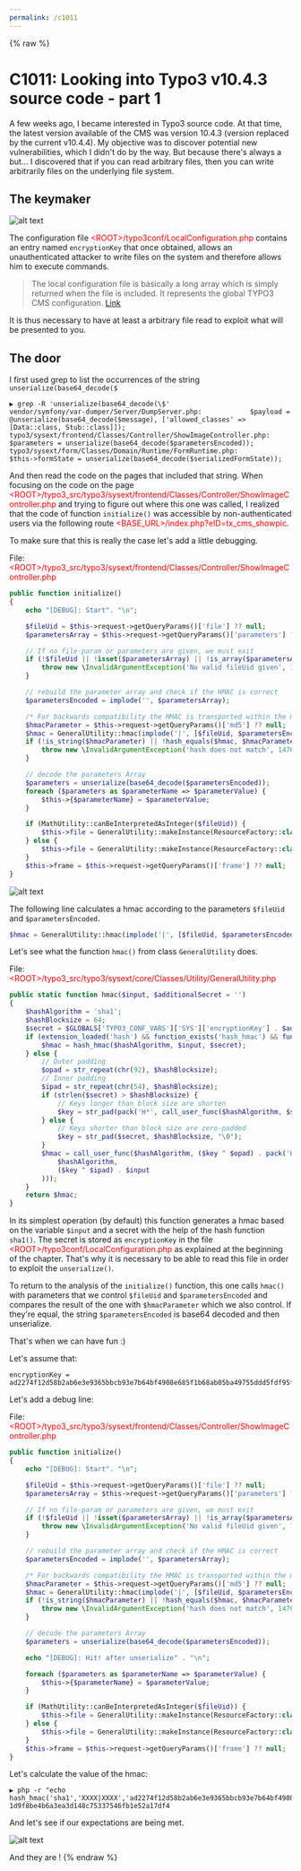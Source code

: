 ```yaml
---
permalink: /c1011
---
```

{% raw %}
# C1011: Looking into Typo3 v10.4.3 source code - part 1

A few weeks ago, I became interested in Typo3 source code. At that time, the latest version available of the CMS was version 10.4.3 (version replaced by the current v10.4.4). My objective was to discover potential new vulnerabilities, which I didn't do by the way. But because there's always a but... I discovered that if you can read arbitrary files, then you can write arbitrarily files on the underlying file system.

## The keymaker

![alt text](../captures/c11_0.png "Figure 1: The keymaker")

The configuration file <span style="color:red">\<ROOT\>/typo3conf/LocalConfiguration.php</span> contains an entry named `encryptionKey` that once obtained, allows an unauthenticated attacker to write files on the system and therefore allows him to execute commands.

> The local configuration file is basically a long array which is simply returned when the file is included. It represents the global TYPO3 CMS configuration. [Link](https://docs.typo3.org/m/typo3/reference-inside/8.7/en-us/CoreArchitecture/Configuration/AdditionalConfiguration/Index.html)

It is thus necessary to have at least a arbitrary file read to exploit what will be presented to you.

## The door

I first used grep to list the occurrences of the string `unserialize(base64_decode($`

```
▶ grep -R 'unserialize(base64_decode(\$'
vendor/symfony/var-dumper/Server/DumpServer.php:            $payload = @unserialize(base64_decode($message), ['allowed_classes' => [Data::class, Stub::class]]);
typo3/sysext/frontend/Classes/Controller/ShowImageController.php:        $parameters = unserialize(base64_decode($parametersEncoded));
typo3/sysext/form/Classes/Domain/Runtime/FormRuntime.php:            $this->formState = unserialize(base64_decode($serializedFormState));
```

And then read the code on the pages that included that string. When focusing on the code on the page <span style="color:red">\<ROOT\>/typo3_src/typo3/sysext/frontend/Classes/Controller/ShowImageController.php</span> and trying to figure out where this one was called, I realized that the code of function `initialize()` was accessible by non-authenticated users via the following route <span style="color:red">\<BASE_URL\>/index.php?eID=tx_cms_showpic</span>.

To make sure that this is really the case let's add a little debugging.

File: <span style="color:red">\<ROOT\>/typo3_src/typo3/sysext/frontend/Classes/Controller/ShowImageController.php</span>
```php
public function initialize()
{
    echo "[DEBUG]: Start". "\n";

    $fileUid = $this->request->getQueryParams()['file'] ?? null;
    $parametersArray = $this->request->getQueryParams()['parameters'] ?? null;

    // If no file-param or parameters are given, we must exit
    if (!$fileUid || !isset($parametersArray) || !is_array($parametersArray)) {
        throw new \InvalidArgumentException('No valid fileUid given', 1476048455);
    }

    // rebuild the parameter array and check if the HMAC is correct
    $parametersEncoded = implode('', $parametersArray);

    /* For backwards compatibility the HMAC is transported within the md5 param */
    $hmacParameter = $this->request->getQueryParams()['md5'] ?? null;
    $hmac = GeneralUtility::hmac(implode('|', [$fileUid, $parametersEncoded]));
    if (!is_string($hmacParameter) || !hash_equals($hmac, $hmacParameter)) {
        throw new \InvalidArgumentException('hash does not match', 1476048456);
    }

    // decode the parameters Array
    $parameters = unserialize(base64_decode($parametersEncoded));
    foreach ($parameters as $parameterName => $parameterValue) {
        $this->{$parameterName} = $parameterValue;
    }

    if (MathUtility::canBeInterpretedAsInteger($fileUid)) {
        $this->file = GeneralUtility::makeInstance(ResourceFactory::class)->getFileObject((int)$fileUid);
    } else {
        $this->file = GeneralUtility::makeInstance(ResourceFactory::class)->retrieveFileOrFolderObject($fileUid);
    }
    $this->frame = $this->request->getQueryParams()['frame'] ?? null;
}
```

![alt text](../captures/c11_1.png "Figure 2: Route <BASE_URL>/index.php?eID=tx_cms_showpic trigger function initialize()")


The following line calculates a hmac according to the parameters `$fileUid` and `$parametersEncoded`.

```php
$hmac = GeneralUtility::hmac(implode('|', [$fileUid, $parametersEncoded]));
```

Let's see what the function `hmac()` from class `GeneralUtility` does. 

File: <span style="color:red">\<ROOT\>/typo3_src/typo3/sysext/core/Classes/Utility/GeneralUtility.php</span>
```php
public static function hmac($input, $additionalSecret = '')
{
    $hashAlgorithm = 'sha1';
    $hashBlocksize = 64;
    $secret = $GLOBALS['TYPO3_CONF_VARS']['SYS']['encryptionKey'] . $additionalSecret;
    if (extension_loaded('hash') && function_exists('hash_hmac') && function_exists('hash_algos') && in_array($hashAlgorithm, hash_algos())) {
        $hmac = hash_hmac($hashAlgorithm, $input, $secret);
    } else {
        // Outer padding
        $opad = str_repeat(chr(92), $hashBlocksize);
        // Inner padding
        $ipad = str_repeat(chr(54), $hashBlocksize);
        if (strlen($secret) > $hashBlocksize) {
            // Keys longer than block size are shorten
            $key = str_pad(pack('H*', call_user_func($hashAlgorithm, $secret)), $hashBlocksize, "\0");
        } else {
            // Keys shorter than block size are zero-padded
            $key = str_pad($secret, $hashBlocksize, "\0");
        }
        $hmac = call_user_func($hashAlgorithm, ($key ^ $opad) . pack('H*', call_user_func(
            $hashAlgorithm,
            ($key ^ $ipad) . $input
        )));
    }
    return $hmac;
}
```

In its simplest operation (by default) this function generates a hmac based on the variable `$input` and a secret with the help of the hash function `sha1()`. The secret is stored as `encryptionKey` in the file <span style="color:red">\<ROOT\>/typo3conf/LocalConfiguration.php</span> as explained at the beginning of the chapter. That's why it is necessary to be able to read this file in order to exploit the `unserialize()`.

To return to the analysis of the `initialize()` function, this one calls `hmac()` with parameters that we control `$fileUid` and `$parametersEncoded` and compares the result of the one with `$hmacParameter` which we also control. If they're equal, the string `$parametersEncoded` is base64 decoded and then unserialize.

That's when we can have fun :)

Let's assume that:

```
encryptionKey = ad2274f12d58b2ab6e3e9365bbcb93e7b64bf4908e685f1b68ab05ba49755ddd5fdf95f433219c6bf665e8bf146f6708
```

Let's add a debug line:

File: <span style="color:red">\<ROOT\>/typo3_src/typo3/sysext/frontend/Classes/Controller/ShowImageController.php</span>
```php
public function initialize()
{
    echo "[DEBUG]: Start". "\n";

    $fileUid = $this->request->getQueryParams()['file'] ?? null;
    $parametersArray = $this->request->getQueryParams()['parameters'] ?? null;

    // If no file-param or parameters are given, we must exit
    if (!$fileUid || !isset($parametersArray) || !is_array($parametersArray)) {
        throw new \InvalidArgumentException('No valid fileUid given', 1476048455);
    }

    // rebuild the parameter array and check if the HMAC is correct
    $parametersEncoded = implode('', $parametersArray);

    /* For backwards compatibility the HMAC is transported within the md5 param */
    $hmacParameter = $this->request->getQueryParams()['md5'] ?? null;
    $hmac = GeneralUtility::hmac(implode('|', [$fileUid, $parametersEncoded]));
    if (!is_string($hmacParameter) || !hash_equals($hmac, $hmacParameter)) {
        throw new \InvalidArgumentException('hash does not match', 1476048456);
    }

    // decode the parameters Array
    $parameters = unserialize(base64_decode($parametersEncoded));

    echo "[DEBUG]: Hit! after unserialize" . "\n";

    foreach ($parameters as $parameterName => $parameterValue) {
        $this->{$parameterName} = $parameterValue;
    }

    if (MathUtility::canBeInterpretedAsInteger($fileUid)) {
        $this->file = GeneralUtility::makeInstance(ResourceFactory::class)->getFileObject((int)$fileUid);
    } else {
        $this->file = GeneralUtility::makeInstance(ResourceFactory::class)->retrieveFileOrFolderObject($fileUid);
    }
    $this->frame = $this->request->getQueryParams()['frame'] ?? null;
}
```

Let's calculate the value of the hmac:

```
▶ php -r "echo hash_hmac('sha1','XXXX|XXXX','ad2274f12d58b2ab6e3e9365bbcb93e7b64bf4908e685f1b68ab05ba49755ddd5fdf95f433219c6bf665e8bf146f6708');"
1d9f8be4b6a3ea3d148c75337546fb1e52a17df4
```

And let's see if our expectations are being met.

![alt text](../captures/c11_2.png "Figure 3: `unserialize()` hit")

And they are !
{% endraw %}